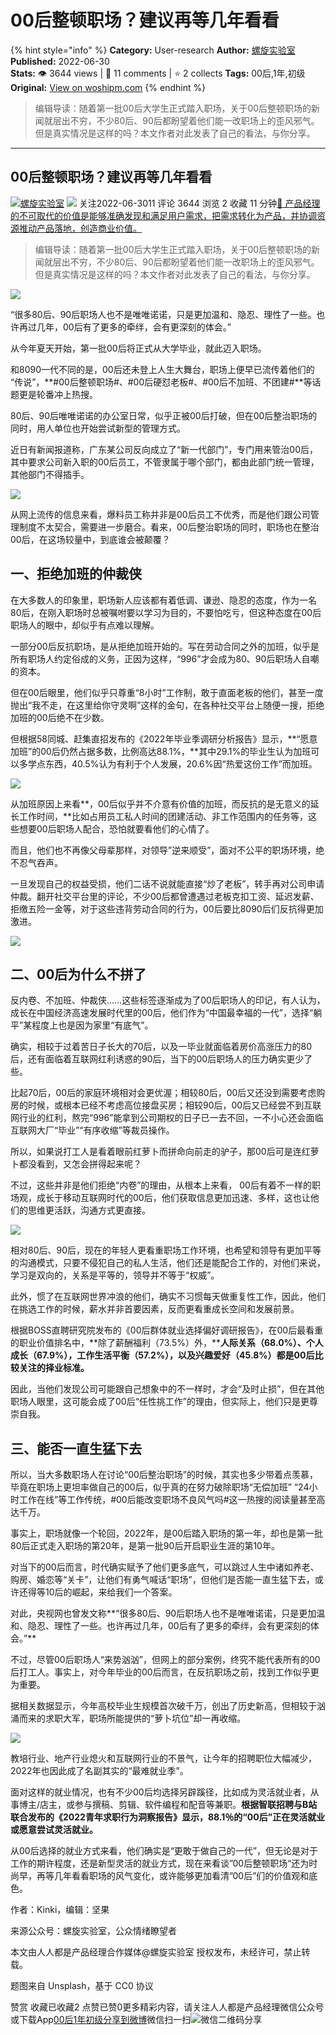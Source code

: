 # 00后整顿职场？建议再等几年看看
{% hint style="info" %}
**Category:** User-research
**Author:** [螺旋实验室](https://www.woshipm.com/u/1442901)
**Published:** 2022-06-30  
**Stats:** 👁️ 3644 views | 💬 11 comments | ⭐ 2 collects
**Tags:** 00后,1年,初级
**Original:** [View on woshipm.com](https://www.woshipm.com/user-research/5506924.html)
{% endhint %}
> 编辑导读：随着第一批00后大学生正式踏入职场，关于00后整顿职场的新闻就层出不穷，不少80后、90后都盼望着他们能一改职场上的歪风邪气。但是真实情况是这样的吗？本文作者对此发表了自己的看法，与你分享。

---

## 00后整顿职场？建议再等几年看看

[![](https://image.woshipm.com/wp-files/2022/06/OkAZF3EOvdAPOx2hmOB8.png!/both/72x72)](https://www.woshipm.com/u/1442901)[螺旋实验室](https://www.woshipm.com/u/1442901) ![](https://static.woshipm.com/tag/1122_1@2x.png) 关注2022-06-3011 评论 3644 浏览 2 收藏 11 分钟[🔗 产品经理的不可取代的价值是能够准确发现和满足用户需求，把需求转化为产品，并协调资源推动产品落地，创造商业价值。](https://ke.qidianla.com/courses/90pm)

> 编辑导读：随着第一批00后大学生正式踏入职场，关于00后整顿职场的新闻就层出不穷，不少80后、90后都盼望着他们能一改职场上的歪风邪气。但是真实情况是这样的吗？本文作者对此发表了自己的看法，与你分享。

![](https://image.woshipm.com/wp-files/2022/06/aoxqnjMUHamBB3ZRZTQ6.jpg)

“很多80后、90后职场人也不是唯唯诺诺，只是更加温和、隐忍、理性了一些。也许再过几年，00后有了更多的牵绊，会有更深刻的体会。”

从今年夏天开始，第一批00后将正式从大学毕业，就此迈入职场。

和8090一代不同的是，00后还未登上人生大舞台，职场上便早已流传着他们的 “传说”，**#00后整顿职场#、#00后硬怼老板#、#00后不加班、不团建#**等话题更是轮番冲上热搜。

80后、90后唯唯诺诺的办公室日常，似乎正被00后打破，但在00后整治职场的同时，用人单位也开始尝试新型的管理方式。

近日有新闻报道称，广东某公司反向成立了“新一代部门”，专门用来管治00后，其中要求公司新入职的00后员工，不管隶属于哪个部门，都由此部门统一管理，其他部门不得插手。

![](https://image.woshipm.com/wp-files/2022/06/OuQN244UIjcu48dOldR6.png)

从网上流传的信息来看，爆料员工称并非是00后员工不优秀，而是他们跟公司管理制度不太契合，需要进一步磨合。看来，00后整治职场的同时，职场也在整治00后，在这场较量中，到底谁会被颠覆？

## 一、拒绝加班的仲裁侠

在大多数人的印象里，职场新人应该都有着低调、谦逊、隐忍的态度，作为一名80后，在刚入职场时总被嘱咐要以学习为目的，不要怕吃亏，但这种态度在00后职场人的眼中，却似乎有点难以理解。

一部分00后反抗职场，是从拒绝加班开始的。写在劳动合同之外的加班，似乎是所有职场人约定俗成的义务，正因为这样，“996”才会成为80、90后职场人自嘲的资本。

但在00后眼里，他们似乎只尊重“8小时”工作制，敢于直面老板的他们，甚至一度抛出“我不走，在这里给你守灵啊”这样的金句，在各种社交平台上随便一搜，拒绝加班的00后绝不在少数。

但根据58同城、赶集直招发布的《2022年毕业季调研分析报告》显示，**“愿意加班”的00后仍然占据多数，比例高达88.1%，**其中29.1%的毕业生认为加班可以多学点东西，40.5%认为有利于个人发展，20.6%因“热爱这份工作”而加班。

![](https://image.woshipm.com/wp-files/2022/06/WM7SkEqYtWnWepIB8YS5.png)

从加班原因上来看**，00后似乎并不介意有价值的加班，而反抗的是无意义的延长工作时间，**比如占用员工私人时间的团建活动、非工作范围内的任务等，这些想要00后职场人配合，恐怕就要看他们的心情了。

而且，他们也不再像父母辈那样，对领导”逆来顺受”，面对不公平的职场环境，绝不忍气吞声。

一旦发现自己的权益受损，他们二话不说就能直接“炒了老板”，转手再对公司申请仲裁。翻开社交平台里的评论，不少00后都曾遭遇过老板克扣工资、延迟发薪、拒缴五险一金等，对于这些违背劳动合同的行为，00后要比8090后们反抗得更加激进。

![](https://image.woshipm.com/wp-files/2022/06/HJfCKlUryGRAnrCj3x0W.jpeg)

## 二、00后为什么不拼了

反内卷、不加班、仲裁侠……这些标签逐渐成为了00后职场人的印记，有人认为，成长在中国经济高速发展时代里的00后，他们作为“中国最幸福的一代”，选择“躺平”某程度上也是因为家里“有底气”。

确实，相较于过着苦日子长大的70后，以及一毕业就面临着房价高涨压力的80后，还有面临着互联网红利诱惑的90后，当下的00后职场人的压力确实更少了些。

比起70后，00后的家庭环境相对会更优渥；相较80后，00后又还没到需要考虑购房的时候，或根本已经不考虑高位接盘买房；相较90后，00后又已经尝不到互联网行业的红利，熬完“996”能拿到公司期权的日子已一去不回，一不小心还会面临互联网大厂“毕业”“有序收缩”等裁员操作。

所以，如果说打工人是看着眼前红萝卜而拼命向前走的驴子，那00后可是连红萝卜都没看到，又怎会拼得起来呢？

不过，这些并非是他们拒绝“内卷”的理由，从根本上来看， 00后有着不一样的职场观，成长于移动互联网时代的00后，他们获取信息更加迅速、多样，这也让他们的思维更活跃，沟通方式更直接。

![](https://image.woshipm.com/wp-files/2022/06/R0GhGOgJbDD01VJHathC.jpeg)

相对80后、90后，现在的年轻人更看重职场工作环境，也希望和领导有更加平等的沟通模式，只要不侵犯自己的私人生活，他们还是能配合工作的，对他们来说，学习是双向的，关系是平等的，领导并不等于“权威”。

此外，惯了在互联网世界冲浪的他们，确实不习惯每天做重复性工作，因此，他们在挑选工作的时候，薪水并非首要因素，反而更看重成长空间和发展前景。

根据BOSS直聘研究院发布的《00后群体就业选择偏好调研报告》，在00后最看重的职业价值排名中，**除了薪酬福利（73.5%）外，****人际关系（68.0%）、个人成长（67.9%），工作生活平衡（57.2%），以及兴趣爱好（45.8%）都是00后比较关注的择业标准。**

因此，当他们发现公司可能跟自己想象中的不一样时，才会“及时止损”，但在其他职场人眼里，这可能会成了00后“任性挑工作”的理由，但实际上，他们只是更尊崇自我。

## 三、能否一直生猛下去

所以，当大多数职场人在讨论“00后整治职场”的时候，其实也多少带着点羡慕，毕竟在职场上更坦率做自己的00后，似乎真的在努力破除职场“无偿加班” “24小时工作在线”等工作传统，#00后能改变职场不良风气吗#这一热搜的阅读量甚至高达千万。

事实上，职场就像一个轮回，2022年，是00后踏入职场的第一年，却也是第一批80后正式走入职场的第20年，是第一批90后开启职业生涯的第10年。

对当下的00后而言，时代确实赋予了他们更多底气，可以跳过人生中诸如养老、购房、婚恋等“关卡”，让他们有勇气喊话“职场”，但他们是否能一直生猛下去，或许还得等10后的崛起，来给我们一个答案。

对此，央视网也曾发文称**“很多80后、90后职场人也不是唯唯诺诺，只是更加温和、隐忍、理性了一些。也许再过几年，00后有了更多的牵绊，会有更深刻的体会。”**

不过，尽管00后职场人“来势汹汹”，但网上的部分案例，终究不能代表所有的00后打工人。事实上，对今年毕业的00后而言，在反抗职场之前，找到工作似乎更为重要。

据相关数据显示，今年高校毕业生规模首次破千万，创出了历史新高，但相较于汹涌而来的求职大军，职场所能提供的“萝卜坑位”却一再收缩。

![](https://image.woshipm.com/wp-files/2022/06/1B6H0rDpSMUDg28lwTKv.jpeg)

教培行业、地产行业熄火和互联网行业的不景气，让今年的招聘职位大幅减少，2022年也因此成了名副其实的“最难就业季”。

面对这样的就业情况，也有不少00后均选择另辟蹊径，比如成为灵活就业者，从事博主/店主，或参与撰稿、剪辑、软件编程和配音等兼职。**根据智联招聘与B站联合发布的《2022青年求职行为洞察报告》显示，88.1％的“00后”正在灵活就业或愿意尝试灵活就业。**

从00后选择的就业方式来看，他们确实是“更敢于做自己的一代”，但无论是对于工作的期许程度，还是新型灵活的就业方式，现在来看谈”00后整顿职场“还为时尚早，再等几年看看职场的风气变化，或许能够更加看清”00后”们的价值观和底色。

作者：Kinki，编辑：坚果

来源公众号：螺旋实验室，公众情绪瞭望者

本文由人人都是产品经理合作媒体@螺旋实验室 授权发布，未经许可，禁止转载。

题图来自 Unsplash，基于 CC0 协议

赞赏 收藏已收藏2 点赞已赞0更多精彩内容，请关注人人都是产品经理微信公众号或下载App[00后](https://www.woshipm.com/tag/00%e5%90%8e)[1年](https://www.woshipm.com/tag/1%e5%b9%b4)[初级](https://www.woshipm.com/tag/%e5%88%9d%e7%ba%a7)[分享到微博](https://service.weibo.com/share/share.php?appkey=2775287854&title=00后整顿职场？建议再等几年看看&url=https://www.woshipm.com/user-research/5506924.html&pic=https://image.woshipm.com/wp-files/2022/06/aoxqnjMUHamBB3ZRZTQ6.jpg)微信扫一扫![微信二维码](https://api.pwmqr.com/qrcode/create/?url=https://www.woshipm.com/user-research/5506924.html)分享